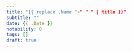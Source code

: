```yaml
---
title: "{{ replace .Name "-" " " | title }}"
subtitle: ""
date: {{ .Date }}
notability: 0
tags: []
draft: true
---
```



